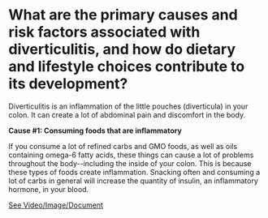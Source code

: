 # What are the primary causes and risk factors associated with diverticulitis, and how do dietary and lifestyle choices contribute to its development?

Diverticulitis is an inflammation of the little pouches (diverticula) in your colon. It can create a lot of abdominal pain and discomfort in the body.

**Cause #1: Consuming foods that are inflammatory**

If you consume a lot of refined carbs and GMO foods, as well as oils containing omega-6 fatty acids, these things can cause a lot of problems throughout the body--including the inside of your colon. This is because these types of foods create inflammation. Snacking often and consuming a lot of carbs in general will increase the quantity of insulin, an inflammatory hormone, in your blood.

 [See Video/Image/Document](https://hls-player.drberg.com/asset?path=migrated-assets/should-i-avoid-seeds-nuts-with-diverticulitis-drberg)